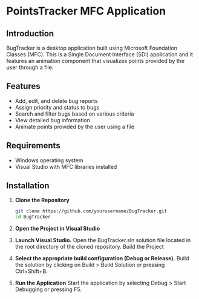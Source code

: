 # PointsTracker MFC Application

## Introduction

BugTracker is a desktop application built using Microsoft Foundation Classes (MFC). This is a Single Document Interface (SDI) application and 
it features an animation component that visualizes points provided by the user through a file.

## Features

- Add, edit, and delete bug reports
- Assign priority and status to bugs
- Search and filter bugs based on various criteria
- View detailed bug information
- Animate points provided by the user using a file

## Requirements

- Windows operating system
- Visual Studio with MFC libraries installed

## Installation

1. **Clone the Repository**
   ```sh
   git clone https://github.com/yourusername/BugTracker.git
   cd BugTracker
2. **Open the Project in Visual Studio**

3. **Launch Visual Studio.**
  Open the BugTracker.sln solution file located in the root directory of the cloned repository.
  Build the Project

4. **Select the appropriate build configuration (Debug or Release).**
    Build the solution by clicking on Build > Build Solution or pressing Ctrl+Shift+B.
5. **Run the Application**
    Start the application by selecting Debug > Start Debugging or pressing F5.
